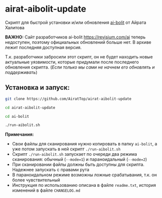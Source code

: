 # airat-aibolit-update
Скрипт для быстрой установки и/или обновления [ai-bolit](https://revisium.com/ai/) от Айрата Халитова

**ВАЖНО:** 
Сайт разработчиков ai-bolit https://revisium.com/ai теперь недоступен, поэтому официальных обновлений больше нет.
В архиве лежит последняя доступная версия.

Т.к. разработчики забросили этот скрипт, он не будет находить новые актуальные уязвимости, которые придумали после последнего обновления скрипта. (_Если только мы сами не начнем его обновлять и поддерживать_)

## Установка и запуск:
```bash
git clone https://github.com/AiratTop/airat-aibolit-update

cd airat-aibolit-update

cd ai-bolit

./run-aibolit.sh
```

**Примечания:** 
- Свои файлы для сканирования нужно копировать в папку `ai-bolit`, а уже потом запускать в ней скрипт `./run-aibolit.sh`
- Скрипт `./run-aibolit.sh` запускает по очереди два режима сканирования: обычный (`--mode=1`) и параноидальный (`--mode=2`)
- При сканировании файлы должны быть доступны для скрипта. Надежнее запускать с правами рута
- В параноидальном режиме возможны ложные срабатывания, т.к. он более чувствительный
- Инструкция по использованию описана в файле `readme.txt`, история изменений в файле `CHANGELOG.md`
